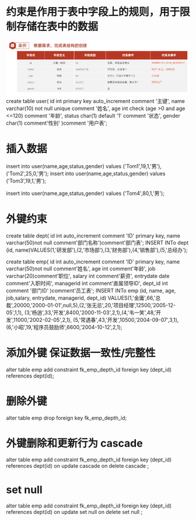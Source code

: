 # 约束是作用于表中字段上的规则，用于限制存储在表中的数据
![alt text](27e5b05d-e0e7-4c2b-a53a-bed7490e4cb9.png)
create table user(
    id int primary key auto_increment comment '主键',
    name varchar(10) not null unique comment '姓名',
    age int check (age >0 and age <=120) comment '年龄',
    status char(1) default '1' comment '状态',
    gender char(1)  comment'性别'
)comment '用户表';
# 插入数据
insert into user(name,age,status,gender) values ('Tom1',19,1,'男'),('Tom2',25,0,'男');
insert into user(name,age,status,gender) values ('Tom3',19,1,'男');

insert into user(name,age,status,gender) values ('Tom4',80,1,'男');

# 外键约束
create table dept(
id int auto_increment comment 'ID' primary key,
name varchar(50)not null comment'部门名称')comment'部门表';
INSERT INTo dept (id, name)VALUES(1,'研发部'),(2,'市场部'),(3,'财务部'),(4,'销售部'),(5,'总经办');

create table emp(
id int auto_increment comment 'ID' primary key,
name varchar(50)not null comment'姓名',
age int comment'年龄',
job varchar(20)comment'职位',
salary int comment'薪资',
entrydate date comment'入职时间',
managerid int comment'直属领导ID',
dept_id int comment '部门ID'
)comment'员工表';
INSERT INTo emp (id, name, age, job,salary, entrydate, managerid, dept_id) VALUES(1,'金庸',66,'总裁',20000,'2000-01-01',null,5),(2,'张无忌',20,'项目经理',12500,'2005-12-05',1,1),
                                                                                 (3,'杨逍',33,'开发',8400,'2000-11-03',2,1),(4,'韦一笑',48,'开发',11000,'2002-02-05',2,1),
                                                                                 (5,'常遇春',43,'开发',10500,'2004-09-07',3,1),(6,'小昭',19,'程序员鼓励师',6600,'2004-10-12',2,1);
# 添加外键 保证数据一致性/完整性
alter table emp add constraint fk_emp_depth_id foreign key (dept_id) references dept(id);
# 删除外键
alter table emp drop foreign key fk_emp_depth_id;

# 外键删除和更新行为 cascade
alter table emp add constraint fk_emp_depth_id foreign key (dept_id) references dept(id) on update cascade  on delete cascade ;

# set null
alter table emp add constraint fk_emp_depth_id foreign key (dept_id) references dept(id) on update set null on delete set null ;
